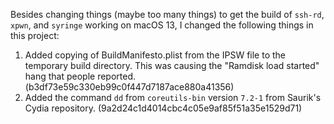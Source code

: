 Besides changing things (maybe too many things) to get the build of `ssh-rd`,
`xpwn`, and `syringe` working on macOS 13, I changed the following things in
this project:

1. Added copying of BuildManifesto.plist from the IPSW file to the temporary
   build directory. This was causing the "Ramdisk load started" hang that people
   reported. (b3df73e59c330eb99c0f447d7187ace880a41356)
2. Added the command `dd` from `coreutils-bin` version `7.2-1` from Saurik's
   Cydia repository. (9a2d24c1d4014cbc4c05e9af85f51a35e1529d71)
